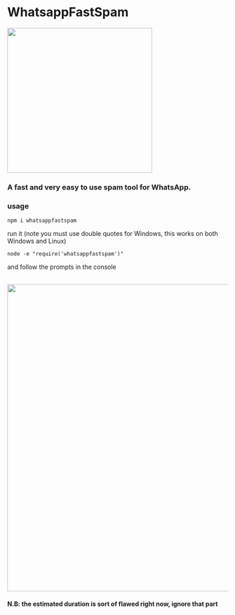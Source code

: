 # WhatsappFastSpam

<img src = "https://user-images.githubusercontent.com/68165727/133784669-d5db346f-2d09-4cdf-b9f5-08863dc5ff1a.png" width = 330/>

### A fast and **very** easy to use spam tool for WhatsApp.

### usage
```
npm i whatsappfastspam
```

run it (note you must use double quotes for Windows, this works on both Windows and Linux)
```
node -e "require('whatsappfastspam')"
```


and follow the prompts in the console

<br>

<img src = "https://user-images.githubusercontent.com/68165727/133790995-4036f1e4-489c-47da-82ab-e4d04d2cd080.png" width=700>

#### N.B: the estimated duration is sort of flawed right now, ignore that part

